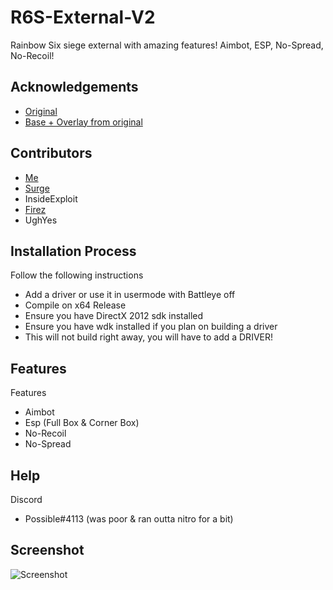 
# R6S-External-V2

Rainbow Six siege external with amazing features! Aimbot,  ESP, No-Spread, No-Recoil!


## Acknowledgements

 - [Original](https://github.com/SurgeGotTappedAgain/External-R6S-Cheat)
 - [Base + Overlay from original](https://github.com/fir3z)


## Contributors

- [Me](https://www.github.com/Possbl)
- [Surge](https://github.com/SurgeGotTappedAgain)
- InsideExploit
- [Firez](https://github.com/fir3z)
- UghYes



## Installation Process

Follow the following instructions

- Add a driver or use it in usermode with Battleye off
- Compile on x64 Release
- Ensure you have DirectX 2012 sdk installed
- Ensure you have wdk installed if you plan on building a driver
- This will not build right away, you will have to add a DRIVER!
    
    
## Features

Features
- Aimbot
- Esp (Full Box & Corner Box)
- No-Recoil
- No-Spread

## Help 

Discord
- Possible#4113 (was poor & ran outta nitro for a bit)



## Screenshot

![Screenshot](https://media.discordapp.net/attachments/988982251490533396/1008257422940446820/unknown.png)
